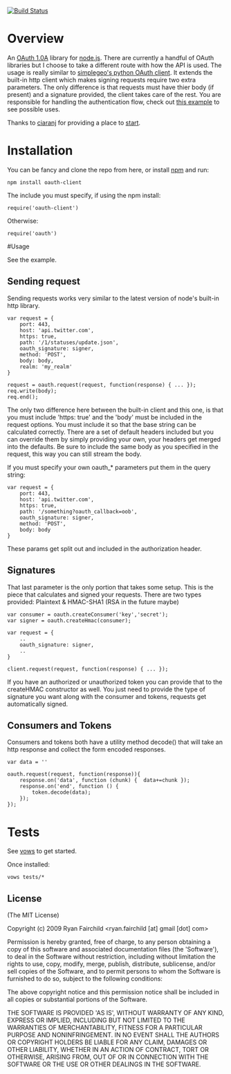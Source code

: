 [![Build Status](https://secure.travis-ci.org/unscene/node-oauth.png)](http://travis-ci.org/unscene/node-oauth)

# Overview
An [OAuth 1.0A](http://oauth.net/core/1.0a/) library for [node.js](http://nodejs.org).  There are currently a handful of OAuth libraries but I choose to take a different route with how the API is used.  The usage is really similar to [simplegeo's python OAuth client](http://github.com/simplegeo/python-oauth2).  It extends the built-in http client which makes signing requests require two extra parameters.  The only difference is that requests must have thier body (if present) and a signature provided, the client takes care of the rest. You are responsible for handling the authentication flow, check out [this example](http://github.com/unscene/node-oauth/blob/master/examples/twitter_authorized.js) to see possible uses.

Thanks to [ciaranj](http://github.com/ciaranj/) for providing a place to 
[start](http://github.com/ciaranj/node-oauth).

# Installation
You can be fancy and clone the repo from here, or install [npm](http://github.com/isaacs/npm) and run:

	npm install oauth-client

The include you must specify, if using the npm install:

	require('oauth-client')

Otherwise:

	require('oauth')

#Usage

See the example.

## Sending request
Sending requests works very similar to the latest version of node's built-in http library.

	var request = {
		port: 443,
		host: 'api.twitter.com',
		https: true,
		path: '/1/statuses/update.json',
		oauth_signature: signer,
		method: 'POST',
		body: body,
        realm: 'my_realm'
	}
	
	request = oauth.request(request, function(response) { ... });
	req.write(body);
	req.end();
	
The only two difference here between the built-in client and this one, is that you must include 'https: true' and the 'body' must be included in the request options.  You must include it so that the base string can be calculated correctly. There are a set of default headers included but you can override them by simply providing your own, your headers get merged into the defaults.  Be sure to include the same body as you specified in the request, this way you can still stream the body.

If you must specify your own oauth_* parameters put them in the query string:

	var request = {
		port: 443,
		host: 'api.twitter.com',
		https: true,
		path: '/something?oauth_callback=oob',
		oauth_signature: signer,
		method: 'POST',
		body: body
	}

These params get split out and included in the authorization header.	

## Signatures

That last parameter is the only portion that takes some setup.  This is the piece that calculates and signed your requests.  There are two types provided: Plaintext & HMAC-SHA1 (RSA in the future maybe)

	var consumer = oauth.createConsumer('key','secret');
	var signer = oauth.createHmac(consumer);
	
	var request = {
		..
		oauth_signature: signer,
		..
	}
	
	client.request(request, function(response) { ... });

If you have an authorized or unauthorized token you can provide that to the createHMAC constructor as well.
You just need to provide the type of signature you want along with the consumer and tokens, requests get automatically signed.

## Consumers and Tokens

Consumers and tokens both have a utility method decode() that will take an http response and collect the form encoded responses.

	var data = ''
	
	oauth.request(request, function(response)){
		response.on('data', function (chunk) {	data+=chunk });
		response.on('end', function () {
			token.decode(data);
		});
	});

# Tests
See [vows](http://vowsjs.org/) to get started.

Once installed:

	vows tests/*

## License 

(The MIT License)

Copyright (c) 2009 Ryan Fairchild &lt;ryan.fairchild [at] gmail [dot] com&gt;

Permission is hereby granted, free of charge, to any person obtaining
a copy of this software and associated documentation files (the
'Software'), to deal in the Software without restriction, including
without limitation the rights to use, copy, modify, merge, publish,
distribute, sublicense, and/or sell copies of the Software, and to
permit persons to whom the Software is furnished to do so, subject to
the following conditions:

The above copyright notice and this permission notice shall be
included in all copies or substantial portions of the Software.

THE SOFTWARE IS PROVIDED 'AS IS', WITHOUT WARRANTY OF ANY KIND,
EXPRESS OR IMPLIED, INCLUDING BUT NOT LIMITED TO THE WARRANTIES OF
MERCHANTABILITY, FITNESS FOR A PARTICULAR PURPOSE AND NONINFRINGEMENT.
IN NO EVENT SHALL THE AUTHORS OR COPYRIGHT HOLDERS BE LIABLE FOR ANY
CLAIM, DAMAGES OR OTHER LIABILITY, WHETHER IN AN ACTION OF CONTRACT,
TORT OR OTHERWISE, ARISING FROM, OUT OF OR IN CONNECTION WITH THE
SOFTWARE OR THE USE OR OTHER DEALINGS IN THE SOFTWARE.
